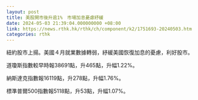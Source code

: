 ```yaml
---
layout: post
title: 美股開市後升逾1%　市場加息憂慮紓緩
date: 2024-05-03 21:39:04.000000000 +08:00
link: https://news.rthk.hk/rthk/ch/component/k2/1751693-20240503.htm
categories: rthk
---
```


紐約股市上揚。美國４月就業數據轉弱，紓緩美國恢復加息的憂慮，利好股市。

道瓊斯指數較早時報38691點，升465點，升幅1.22%。

納斯達克指數報16119點，升278點，升幅1.76%。

標準普爾500指數報5118點，升53點，升幅1.07%。
